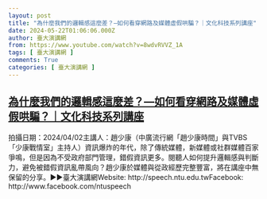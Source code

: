 ```yaml
---
layout: post
title: "為什麼我們的邏輯感這麼差？—如何看穿網路及媒體虛假哄騙？｜文化科技系列講座"
date: 2024-05-22T01:06:06.000Z
author: 臺大演講網
from: https://www.youtube.com/watch?v=8wdvRVVZ_1A
tags: [ 臺大演講網 ]
comments: True
categories: [ 臺大演講網 ]
---
```

<!--1716339966000-->
[為什麼我們的邏輯感這麼差？—如何看穿網路及媒體虛假哄騙？｜文化科技系列講座](https://www.youtube.com/watch?v=8wdvRVVZ_1A)
------

<div>
拍攝日期：2024/04/02主講人：趙少康（中廣流行網「趙少康時間」與TVBS「少康戰情室」主持人）資訊爆炸的年代，除了傳統媒體，新媒體或社群媒體百家爭鳴，但是因為不受政府部門管理，錯假資訊更多。閱聽人如何提升邏輯感與判斷力，避免被錯假資訊亂帶風向？趙少康於媒體與從政經歷完整豐富，將在講座中無保留的分享。►►臺大演講網Website: http://speech.ntu.edu.twFacebook: http://www.facebook.com/ntuspeech
</div>
